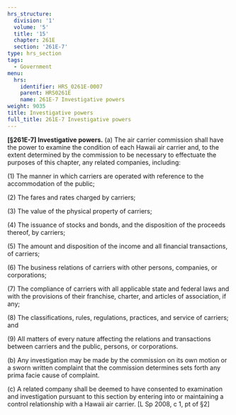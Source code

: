 ```yaml
---
hrs_structure:
  division: '1'
  volume: '5'
  title: '15'
  chapter: 261E
  section: '261E-7'
type: hrs_section
tags:
  - Government
menu:
  hrs:
    identifier: HRS_0261E-0007
    parent: HRS0261E
    name: 261E-7 Investigative powers
weight: 9035
title: Investigative powers
full_title: 261E-7 Investigative powers
---
```

**[§261E-7] Investigative powers.** (a) The air carrier commission shall have the power to examine the condition of each Hawaii air carrier and, to the extent determined by the commission to be necessary to effectuate the purposes of this chapter, any related companies, including:

(1) The manner in which carriers are operated with reference to the accommodation of the public;

(2) The fares and rates charged by carriers;

(3) The value of the physical property of carriers;

(4) The issuance of stocks and bonds, and the disposition of the proceeds thereof, by carriers;

(5) The amount and disposition of the income and all financial transactions, of carriers;

(6) The business relations of carriers with other persons, companies, or corporations;

(7) The compliance of carriers with all applicable state and federal laws and with the provisions of their franchise, charter, and articles of association, if any;

(8) The classifications, rules, regulations, practices, and service of carriers; and

(9) All matters of every nature affecting the relations and transactions between carriers and the public, persons, or corporations.

(b) Any investigation may be made by the commission on its own motion or a sworn written complaint that the commission determines sets forth any prima facie cause of complaint.

(c) A related company shall be deemed to have consented to examination and investigation pursuant to this section by entering into or maintaining a control relationship with a Hawaii air carrier. [L Sp 2008, c 1, pt of §2]